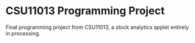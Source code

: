 # CSU11013 Programming Project

Final programming project from CSU11013, a stock analytics applet entirely in processing.
